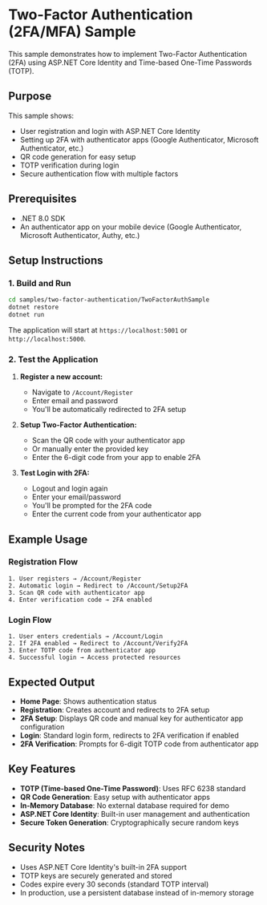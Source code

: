 # Two-Factor Authentication (2FA/MFA) Sample

This sample demonstrates how to implement Two-Factor Authentication (2FA) using ASP.NET Core Identity and Time-based One-Time Passwords (TOTP).

## Purpose

This sample shows:
- User registration and login with ASP.NET Core Identity
- Setting up 2FA with authenticator apps (Google Authenticator, Microsoft Authenticator, etc.)
- QR code generation for easy setup
- TOTP verification during login
- Secure authentication flow with multiple factors

## Prerequisites

- .NET 8.0 SDK
- An authenticator app on your mobile device (Google Authenticator, Microsoft Authenticator, Authy, etc.)

## Setup Instructions

### 1. Build and Run

```bash
cd samples/two-factor-authentication/TwoFactorAuthSample
dotnet restore
dotnet run
```

The application will start at `https://localhost:5001` or `http://localhost:5000`.

### 2. Test the Application

1. **Register a new account:**
   - Navigate to `/Account/Register`
   - Enter email and password
   - You'll be automatically redirected to 2FA setup

2. **Setup Two-Factor Authentication:**
   - Scan the QR code with your authenticator app
   - Or manually enter the provided key
   - Enter the 6-digit code from your app to enable 2FA

3. **Test Login with 2FA:**
   - Logout and login again
   - Enter your email/password
   - You'll be prompted for the 2FA code
   - Enter the current code from your authenticator app

## Example Usage

### Registration Flow
```
1. User registers → /Account/Register
2. Automatic login → Redirect to /Account/Setup2FA
3. Scan QR code with authenticator app
4. Enter verification code → 2FA enabled
```

### Login Flow
```
1. User enters credentials → /Account/Login
2. If 2FA enabled → Redirect to /Account/Verify2FA
3. Enter TOTP code from authenticator app
4. Successful login → Access protected resources
```

## Expected Output

- **Home Page**: Shows authentication status
- **Registration**: Creates account and redirects to 2FA setup
- **2FA Setup**: Displays QR code and manual key for authenticator app configuration
- **Login**: Standard login form, redirects to 2FA verification if enabled
- **2FA Verification**: Prompts for 6-digit TOTP code from authenticator app

## Key Features

- **TOTP (Time-based One-Time Password)**: Uses RFC 6238 standard
- **QR Code Generation**: Easy setup with authenticator apps
- **In-Memory Database**: No external database required for demo
- **ASP.NET Core Identity**: Built-in user management and authentication
- **Secure Token Generation**: Cryptographically secure random keys

## Security Notes

- Uses ASP.NET Core Identity's built-in 2FA support
- TOTP keys are securely generated and stored
- Codes expire every 30 seconds (standard TOTP interval)
- In production, use a persistent database instead of in-memory storage